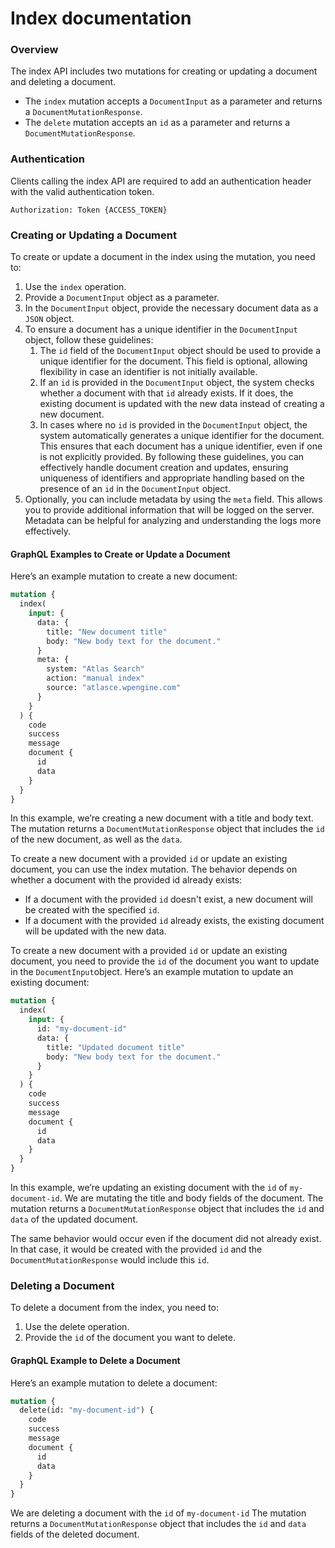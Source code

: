 # Index documentation

### Overview

The index API includes two mutations for creating or updating a document and deleting a document.

- The `index` mutation accepts a `DocumentInput` as a parameter and returns a `DocumentMutationResponse`.
- The `delete` mutation accepts an `id` as a parameter and returns a `DocumentMutationResponse`.

### Authentication

Clients calling the index API are required to add an authentication header with the valid authentication token.

```
Authorization: Token {ACCESS_TOKEN}
```

### Creating or Updating a Document

To create or update a document in the index using the mutation, you need to:

1. Use the `index` operation.
2. Provide a `DocumentInput` object as a parameter.
3. In the `DocumentInput` object, provide the necessary document data as a `JSON` object.
4. To ensure a document has a unique identifier in the `DocumentInput` object, follow these guidelines:
   1. The `id` field of the `DocumentInput` object should be used to provide a unique identifier for the document. This field is optional, allowing flexibility in case an identifier is not initially available.
   2. If an `id` is provided in the `DocumentInput` object, the system checks whether a document with that `id` already exists. If it does, the existing document is updated with the new data instead of creating a new document.
   3. In cases where no `id` is provided in the `DocumentInput` object, the system automatically generates a unique identifier for the document. This ensures that each document has a unique identifier, even if one is not explicitly provided.
      By following these guidelines, you can effectively handle document creation and updates, ensuring uniqueness of identifiers and appropriate handling based on the presence of an `id` in the `DocumentInput` object.
5. Optionally, you can include metadata by using the `meta` field. This allows you to provide additional information that will be logged on the server. Metadata can be helpful for analyzing and understanding the logs more effectively.

#### GraphQL Examples to Create or Update a Document

Here’s an example mutation to create a new document:

```graphql
mutation {
  index(
    input: {
      data: {
        title: "New document title"
        body: "New body text for the document."
      }
      meta: {
        system: "Atlas Search"
        action: "manual index"
        source: "atlasce.wpengine.com"
      }
    }
  ) {
    code
    success
    message
    document {
      id
      data
    }
  }
}
```

In this example, we’re creating a new document with a title and body text. The mutation returns a `DocumentMutationResponse` object that includes the `id` of the new document, as well as the `data`.

To create a new document with a provided `id` or update an existing document, you can use the index mutation. The behavior depends on whether a document with the provided id already exists:

- If a document with the provided `id` doesn't exist, a new document will be created with the specified `id`.
- If a document with the provided `id` already exists, the existing document will be updated with the new data.

To create a new document with a provided `id` or update an existing document, you need to provide the `id` of the document you want to update in the `DocumentInput`object. Here’s an example mutation to update an existing document:

```graphql
mutation {
  index(
    input: {
      id: "my-document-id"
      data: {
        title: "Updated document title"
        body: "New body text for the document."
      }
    }
  ) {
    code
    success
    message
    document {
      id
      data
    }
  }
}
```

In this example, we’re updating an existing document with the `id` of `my-document-id`. We are mutating the title and body fields of the document. The mutation returns a `DocumentMutationResponse` object that includes the `id` and `data` of the updated document.

The same behavior would occur even if the document did not already exist. In that case, it would be created with the provided `id` and the `DocumentMutationResponse` would include this `id`.

### Deleting a Document

To delete a document from the index, you need to:

1. Use the delete operation.
2. Provide the `id` of the document you want to delete.

#### GraphQL Example to Delete a Document

Here’s an example mutation to delete a document:

```graphql
mutation {
  delete(id: "my-document-id") {
    code
    success
    message
    document {
      id
      data
    }
  }
}
```

We are deleting a document with the `id` of `my-document-id` The mutation returns a `DocumentMutationResponse` object that includes the `id` and `data` fields of the deleted document.
